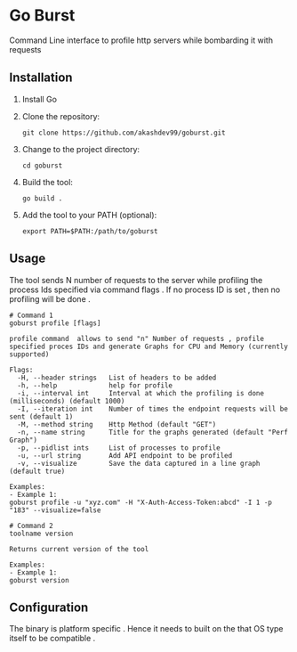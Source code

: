 # Go Burst

Command Line interface to profile http servers while bombarding it with requests

## Installation

1. Install Go
2. Clone the repository:

   ```shell
   git clone https://github.com/akashdev99/goburst.git
   ```

3. Change to the project directory:

   ```shell
   cd goburst
   ```

4. Build the tool:

   ```shell
   go build .
   ```

5. Add the tool to your PATH (optional):

   ```shell
   export PATH=$PATH:/path/to/goburst
   ```

## Usage

The tool sends N number of requests to the server while profiling the process Ids specified via command flags . If no process ID is set , then no profiling will be done .

```shell
# Command 1
goburst profile [flags]

profile command  allows to send "n" Number of requests , profile specified proces IDs and generate Graphs for CPU and Memory (currently supported)

Flags:
  -H, --header strings   List of headers to be added
  -h, --help             help for profile
  -i, --interval int     Interval at which the profiling is done (milliseconds) (default 1000)
  -I, --iteration int    Number of times the endpoint requests will be sent (default 1)
  -M, --method string    Http Method (default "GET")
  -n, --name string      Title for the graphs generated (default "Perf Graph")
  -p, --pidlist ints     List of processes to profile
  -u, --url string       Add API endpoint to be profiled
  -v, --visualize        Save the data captured in a line graph (default true)

Examples:
- Example 1: 
goburst profile -u "xyz.com" -H "X-Auth-Access-Token:abcd" -I 1 -p "183" --visualize=false

# Command 2
toolname version

Returns current version of the tool

Examples:
- Example 1:
goburst version
```

## Configuration

The binary is platform specific . Hence it needs to built on the that OS type itself to be compatible . 
